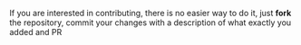 If you are interested in contributing, there is no easier way to do it, just **fork** the repository, commit your changes with a description of what exactly you added and PR
